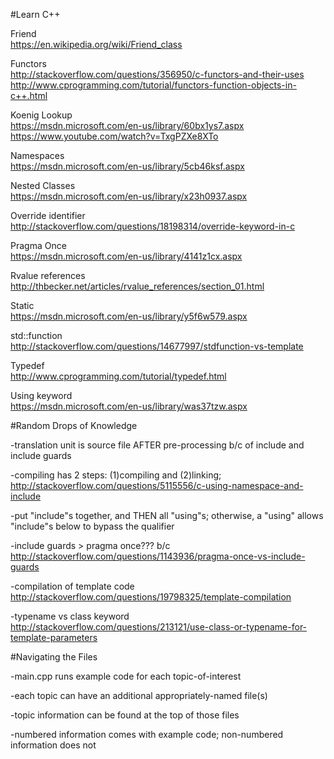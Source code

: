 #Learn C++

Friend    
https://en.wikipedia.org/wiki/Friend_class

Functors    
http://stackoverflow.com/questions/356950/c-functors-and-their-uses   
http://www.cprogramming.com/tutorial/functors-function-objects-in-c++.html

Koenig Lookup   
https://msdn.microsoft.com/en-us/library/60bx1ys7.aspx  
https://www.youtube.com/watch?v=TxgPZXe8XTo

Namespaces      
https://msdn.microsoft.com/en-us/library/5cb46ksf.aspx

Nested Classes  
https://msdn.microsoft.com/en-us/library/x23h0937.aspx

Override identifier   
http://stackoverflow.com/questions/18198314/override-keyword-in-c

Pragma Once			
https://msdn.microsoft.com/en-us/library/4141z1cx.aspx

Rvalue references   
http://thbecker.net/articles/rvalue_references/section_01.html

Static					
https://msdn.microsoft.com/en-us/library/y5f6w579.aspx

std::function   
http://stackoverflow.com/questions/14677997/stdfunction-vs-template

Typedef   
http://www.cprogramming.com/tutorial/typedef.html

Using keyword   
https://msdn.microsoft.com/en-us/library/was37tzw.aspx


#Random Drops of Knowledge

-translation unit is source file AFTER pre-processing b/c of include and include guards 

-compiling has 2 steps: (1)compiling and (2)linking;  http://stackoverflow.com/questions/5115556/c-using-namespace-and-include

-put "include"s together, and THEN all "using"s; otherwise, a "using" allows "include"s below to bypass the qualifier 

-include guards > pragma once??? b/c http://stackoverflow.com/questions/1143936/pragma-once-vs-include-guards

-compilation of template code http://stackoverflow.com/questions/19798325/template-compilation

-typename vs class keyword http://stackoverflow.com/questions/213121/use-class-or-typename-for-template-parameters

#Navigating the Files

-main.cpp runs example code for each topic-of-interest

-each topic can have an additional appropriately-named file(s)

-topic information can be found at the top of those files

-numbered information comes with example code; non-numbered information does not
